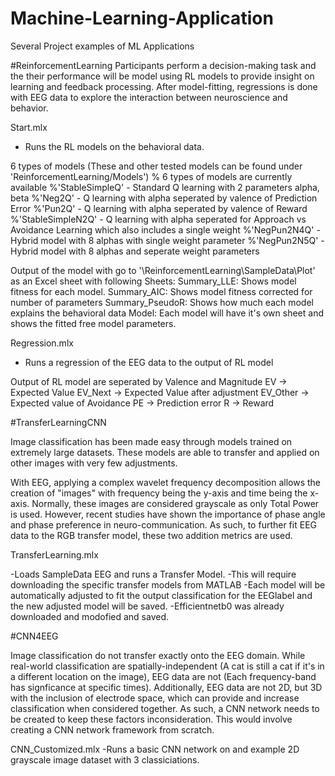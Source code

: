 # Machine-Learning-Application
Several Project examples of ML Applications

#ReinforcementLearning
Participants perform a decision-making task and the their performance will be model using RL models to provide insight on learning and feedback processing.
After model-fitting, regressions is done with EEG data to explore the interaction between neuroscience and behavior.

Start.mlx 
- Runs the RL models on the behavioral data.

6 types of models (These and other tested models can be found under 'ReinforcementLearning/Models')
% 6 types of models are currently available
%'StableSimpleQ' - Standard Q learning with 2 parameters alpha, beta
%'Neg2Q'  - Q learning with alpha seperated by valence of Prediction Error
%'Pun2Q'  - Q learning with alpha seperated by valence of Reward
%'StableSimpleN2Q' - Q learning with alpha seperated for Approach vs Avoidance Learning which also includes a single weight
%'NegPun2N4Q' - Hybrid model with 8 alphas with single weight parameter
%'NegPun2N5Q' - Hybrid model with 8 alphas and seperate weight parameters

Output of the model with go to '\ReinforcementLearning\SampleData\Plot' as an Excel sheet with following Sheets:
Summary_LLE: Shows model fitness for each model.
Summary_AIC: Shows model fitness corrected for number of parameters
Summary_PseudoR: Shows how much each model explains the behavioral data
Model: Each model will have it's own sheet and shows the fitted free model parameters.

Regression.mlx
- Runs a regression of the EEG data to the output of RL model

Output of RL model are seperated by Valence and Magnitude
EV -> Expected Value
EV_Next -> Expected Value after adjustment
EV_Other -> Expected value of Avoidance
PE -> Prediction error
R -> Reward

#TransferLearningCNN

Image classification has been made easy through models trained on extremely large datasets. These models are able to transfer and applied on other images with very few adjustments. 

With EEG, applying a complex wavelet frequency decomposition allows the creation of "images" with frequency being the y-axis and time being the x-axis. Normally, these images are considered grayscale as only Total Power is used. However, recent studies have shown the importance of phase angle and phase preference in neuro-communication. As such, to further fit EEG data to the RGB transfer model, these two addition metrics are used.

TransferLearning.mlx

-Loads SampleData EEG and runs a Transfer Model.
-This will require downloading the specific transfer models from MATLAB
-Each model will be automatically adjusted to fit the output classification for the EEGlabel and the new adjusted model will be saved.
-Efficientnetb0 was already downloaded and modofied and saved.

#CNN4EEG

Image classification do not transfer exactly onto the EEG domain. While real-world classification are spatially-independent (A cat is still a cat if it's in a different location on the image), EEG data are not (Each frequency-band has signficance at specific times). Additionally, EEG data are not 2D, but 3D with the inclusion of electrode space, which can provide and increase classification when considered together.
As such, a CNN network needs to be created to keep these factors inconsideration. This would involve creating a CNN network framework from scratch.

CNN_Customized.mlx
-Runs a basic CNN network on and example 2D grayscale image dataset with 3 classiciations.
